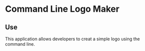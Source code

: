 # Command Line Logo Maker
## Use
This application allows developers to creat a simple logo using the command line.
